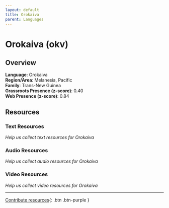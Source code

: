 ```yaml
---
layout: default
title: Orokaiva
parent: Languages
---
```


# Orokaiva (okv)

## Overview

**Language**: Orokaiva  
**Region/Area**: Melanesia, Pacific  
**Family**: Trans-New Guinea  
**Grassroots Presence (z-score)**: 0.40  
**Web Presence (z-score)**: 0.84  

## Resources

### Text Resources
*Help us collect text resources for Orokaiva*

### Audio Resources
*Help us collect audio resources for Orokaiva*

### Video Resources
*Help us collect video resources for Orokaiva*

---

[Contribute resources](https://forms.office.com/e/1SfLJx3u1r){: .btn .btn-purple }
